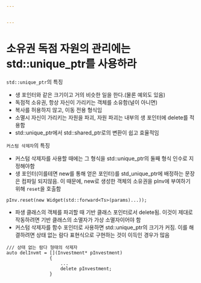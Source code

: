 ```yaml
---


---
```


<h1 id="소유권-독점-자원의-관리에는-stdunique_ptr를-사용하라">소유권 독점 자원의 관리에는 std::unique_ptr를 사용하라</h1>
<p><code>std::unique_ptr</code>의 특징</p>
<ul>
<li>생 포인터와 같은 크기이고 거의 비슷한 일을 한다.(물론 예외도 있음)</li>
<li>독점적 소유권, 항상 자신이 가리키는 객체를 소유함(널이 아니면)</li>
<li>복사를 허용하지 않고, 이동 전용 형식임</li>
<li>소멸시 자신이 가리키는 자원을 파괴, 자원 파괴는 내부의 생 포인터에 delete를 적용함</li>
<li>std::unique_ptr에서 std::shared_ptr로의 변환이 쉽고 효율적임</li>
</ul>
<p><code>커스텀 삭제자</code>의 특징</p>
<ul>
<li>커스텀 삭제자를 사용할 때에는 그 형식을 std::unique_ptr의 둘째 형식 인수로 지정해야함</li>
<li>생 포인터(이를테면 new를 통해 얻은 포인터)를 std_unique_ptr에 배정하는 문장은 컴파일 되지않음. 이 때문에, new로 생성한 객체의 소유권을 pInv에 부여하기 위해 <code>reset</code>을 호출함</li>
</ul>
<pre class=" language-cpp"><code class="prism  language-cpp">pInv<span class="token punctuation">.</span><span class="token function">reset</span><span class="token punctuation">(</span><span class="token keyword">new</span> <span class="token function">Widget</span><span class="token punctuation">(</span>std<span class="token operator">::</span>forward<span class="token operator">&lt;</span>Ts<span class="token operator">&gt;</span><span class="token punctuation">(</span>params<span class="token punctuation">)</span><span class="token punctuation">.</span><span class="token punctuation">.</span><span class="token punctuation">.</span><span class="token punctuation">)</span><span class="token punctuation">)</span><span class="token punctuation">;</span>
</code></pre>
<ul>
<li>파생 클래스의 객체를 파괴할 때 기반 클래스 포인터로서 delete됨. 이것이 제대로 작동하려면 기반 클래스의 소멸자가 가상 소멸자이어야 함</li>
<li>커스텀 삭제자를 함수 포인터로 사용하면 std::unique_ptr의 크기가 커짐. 이를 해결하려면 상태 없는 람다 표현식으로 구현하는 것이 이득인 경우가 많음</li>
</ul>
<pre class=" language-cpp"><code class="prism  language-cpp"><span class="token comment">/// 상태 없는 람다 형태의 삭제자</span>
<span class="token keyword">auto</span> delInvmt <span class="token operator">=</span> <span class="token punctuation">[</span><span class="token punctuation">]</span><span class="token punctuation">(</span>Investment<span class="token operator">*</span> pInvestment<span class="token punctuation">)</span>
				<span class="token punctuation">{</span>
					<span class="token punctuation">.</span><span class="token punctuation">.</span><span class="token punctuation">.</span>
					<span class="token keyword">delete</span> pInvestment<span class="token punctuation">;</span>
				<span class="token punctuation">}</span>
</code></pre>


